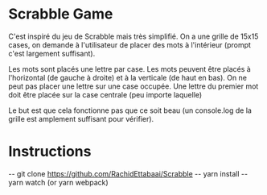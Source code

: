 # Scrabble Game

C'est inspiré du jeu de Scrabble mais très simplifié.
On a une grille de 15x15 cases, on demande à l'utilisateur de placer des mots à l'intérieur (prompt c'est largement suffisant).

Les mots sont placés une lettre par case.
Les mots peuvent être placés à l'horizontal (de gauche à droite) et à la verticale (de haut en bas).
On ne peut pas placer une lettre sur une case occupée.
Une lettre du premier mot doit être placée sur la case centrale (peu importe laquelle)

Le but est que cela fonctionne pas que ce soit beau (un console.log de la grille est amplement suffisant pour vérifier).

# Instructions

-- git clone https://github.com/RachidEttabaai/Scrabble
-- yarn install
-- yarn watch (or yarn webpack)